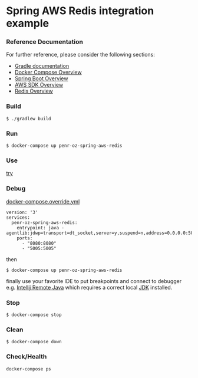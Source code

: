 # Spring AWS Redis integration example

### Reference Documentation
For further reference, please consider the following sections:

* [Gradle documentation](https://docs.gradle.org)
* [Docker Compose Overview](https://docs.docker.com/compose/overview/) 
* [Spring Boot Overview](https://spring.io/projects/spring-boot)
* [AWS SDK Overview](https://aws.amazon.com/sdk-for-java/)
* [Redis Overview](https://redis.io/)

### Build
```
$ ./gradlew build
```

### Run
```
$ docker-compose up penr-oz-spring-aws-redis
```

### Use
[try](http://localhost:8080/swagger-ui/)

### Debug
[docker-compose.override.yml](https://docs.docker.com/compose/extends/)
```
version: '3'
services:
  penr-oz-spring-aws-redis:
    entrypoint: java -agentlib:jdwp=transport=dt_socket,server=y,suspend=n,address=0.0.0.0:5005
    ports:
      - "8080:8080"
      - "5005:5005"
```
then
```
$ docker-compose up penr-oz-spring-aws-redis
```
finally use your favorite IDE to put breakpoints and connect to debugger
e.g.
[Intellij Remote Java](https://www.jetbrains.com/help/idea/run-debug-configuration-remote-debug.html)
which requires a correct local [JDK](https://jdk.java.net/8/)
installed.

### Stop
```
$ docker-compose stop
```

### Clean
```
$ docker-compose down
```

### Check/Health
```
docker-compose ps
```
